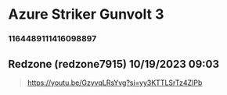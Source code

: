 # Azure Striker Gunvolt 3
### 1164489111416098897
## Redzone (redzone7915) 10/19/2023 09:03 

> https://youtu.be/GzyvqLRsYvg?si=yy3KTTLSrTz4ZIPb

